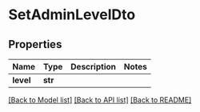# SetAdminLevelDto

## Properties
Name | Type | Description | Notes
------------ | ------------- | ------------- | -------------
**level** | **str** |  | 

[[Back to Model list]](../README.md#documentation-for-models) [[Back to API list]](../README.md#documentation-for-api-endpoints) [[Back to README]](../README.md)

